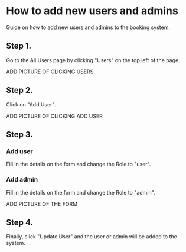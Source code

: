 # How to add new users and admins
Guide on how to add new users and admins to the booking system.

## Step 1.

Go to the All Users page by clicking "Users" on the top left of the page.

ADD PICTURE OF CLICKING USERS

## Step 2.

Click on "Add User".

ADD PICTURE OF CLICKING ADD USER

## Step 3.

### Add user

Fill in the details on the form and change the Role to "user". 

### Add admin

Fill in the details on the form and change the Role to "admin". 

ADD PICTURE OF THE FORM

## Step 4.

Finally, click "Update User" and the user or admin will be added to the system.
